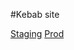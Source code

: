 #Kebab site

[Staging](http://el-sheikh-staging.herokuapp.com)
[Prod](http://el-sheikh.herokuapp.com)
